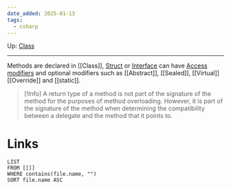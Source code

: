```yaml
---
date_added: 2025-01-13
tags:
  - csharp
---
```

Up: [Class](Class.md)
___
 Methods are declared in [[Class]], [Struct](Struct) or [Interface](Interface) can have [Access modifiers](Access%20modifiers.md) and optional modifiers such as [[Abstract]], [[Sealed]], [[Virtual]] [[Override]] and [[static]].

>[!Info]
>A return type of a method is not part of the signature of the method for the purposes of method overloading. However, it is part of the signature of the method when determining the compatibility between a delegate and the method that it points to.
# Links
```dataview
LIST
FROM [[]]
WHERE contains(file.name, "")
SORT file.name ASC
```
